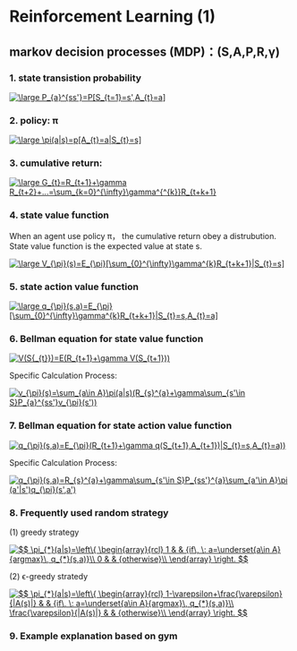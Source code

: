 # Reinforcement Learning (1)

## markov decision processes (MDP)：(S,A,P,R,γ)

### 1. state transistion probability 

<a href="https://www.codecogs.com/eqnedit.php?latex=\dpi{150}&space;\large&space;P_{a}^{ss'}=P[S_{t=1}=s',A_{t}=a]" target="_blank"><img src="https://latex.codecogs.com/gif.latex?\dpi{120}&space;\large&space;P_{a}^{ss'}=P[S_{t=1}=s',A_{t}=a]" title="\large P_{a}^{ss'}=P[S_{t=1}=s',A_{t}=a]" /></a>

### 2. policy: π

<a href="https://www.codecogs.com/eqnedit.php?latex=\dpi{150}&space;\large&space;\pi(a|s)=p[A_{t}=a|S_{t}=s]" target="_blank"><img src="https://latex.codecogs.com/gif.latex?\dpi{150}&space;\large&space;\pi(a|s)=p[A_{t}=a|S_{t}=s]" title="\large \pi(a|s)=p[A_{t}=a|S_{t}=s]" /></a>

### 3. cumulative return:

<a href="https://www.codecogs.com/eqnedit.php?latex=\dpi{150}&space;\large&space;G_{t}=R_{t&plus;1}&plus;\gamma&space;R_{t&plus;2}&plus;...=\sum_{k=0}^{\infty}\gamma^{^{k}}R_{t&plus;k&plus;1}" target="_blank"><img src="https://latex.codecogs.com/gif.latex?\dpi{150}&space;\large&space;G_{t}=R_{t&plus;1}&plus;\gamma&space;R_{t&plus;2}&plus;...=\sum_{k=0}^{\infty}\gamma^{^{k}}R_{t&plus;k&plus;1}" title="\large G_{t}=R_{t+1}+\gamma R_{t+2}+...=\sum_{k=0}^{\infty}\gamma^{^{k}}R_{t+k+1}" /></a>

### 4. state value function

When an agent use policy π， the cumulative return obey a distrubution. State value function is the expected value at state s.

<a href="https://www.codecogs.com/eqnedit.php?latex=\dpi{150}&space;\large&space;V_{\pi}(s)=E_{\pi}[\sum_{0}^{\infty}\gamma^{k}R_{t&plus;k&plus;1}|S_{t}=s]" target="_blank"><img src="https://latex.codecogs.com/gif.latex?\dpi{150}&space;\large&space;V_{\pi}(s)=E_{\pi}[\sum_{0}^{\infty}\gamma^{k}R_{t&plus;k&plus;1}|S_{t}=s]" title="\large V_{\pi}(s)=E_{\pi}[\sum_{0}^{\infty}\gamma^{k}R_{t+k+1}|S_{t}=s]" /></a>

### 5. state action value function

<a href="https://www.codecogs.com/eqnedit.php?latex=\dpi{150}&space;\large&space;q_{\pi}(s,a)=E_{\pi}[\sum_{0}^{\infty}\gamma^{k}R_{t&plus;k&plus;1}|S_{t}=s,A_{t}=a]" target="_blank"><img src="https://latex.codecogs.com/gif.latex?\dpi{150}&space;\large&space;q_{\pi}(s,a)=E_{\pi}[\sum_{0}^{\infty}\gamma^{k}R_{t&plus;k&plus;1}|S_{t}=s,A_{t}=a]" title="\large q_{\pi}(s,a)=E_{\pi}[\sum_{0}^{\infty}\gamma^{k}R_{t+k+1}|S_{t}=s,A_{t}=a]" /></a>

### 6. Bellman equation for state value function

<a href="https://www.codecogs.com/eqnedit.php?latex=\dpi{150}&space;V(S{_{t}})=E(R_{t&plus;1}&plus;\gamma&space;V(S_{t&plus;1}))" target="_blank"><img src="https://latex.codecogs.com/gif.latex?\dpi{150}&space;V(S{_{t}})=E(R_{t&plus;1}&plus;\gamma&space;V(S_{t&plus;1}))" title="V(S{_{t}})=E(R_{t+1}+\gamma V(S_{t+1}))" /></a>

Specific Calculation Process:

<a href="https://www.codecogs.com/eqnedit.php?latex=\dpi{150}&space;v_{\pi}(s)=\sum_{a\in&space;A}\pi(a|s)(R_{s}^{a}&plus;\gamma\sum_{s'\in&space;S}P_{a}^{ss'}v_{\pi}(s'))" target="_blank"><img src="https://latex.codecogs.com/gif.latex?v_{\pi}(s)=\sum_{a\in&space;A}\pi(a|s)(R_{s}^{a}&plus;\gamma\sum_{s'\in&space;S}P_{a}^{ss'}v_{\pi}(s'))" title="v_{\pi}(s)=\sum_{a\in A}\pi(a|s)(R_{s}^{a}+\gamma\sum_{s'\in S}P_{a}^{ss'}v_{\pi}(s'))" /></a>


### 7. Bellman equation for state action value function

<a href="https://www.codecogs.com/eqnedit.php?latex=\dpi{150}&space;q_{\pi}(s,a)=E_{\pi}(R_{t&plus;1}&plus;\gamma&space;q(S_{t&plus;1},A_{t&plus;1})|S_{t}=s,A_{t}=a))" target="_blank"><img src="https://latex.codecogs.com/gif.latex?q_{\pi}(s,a)=E_{\pi}(R_{t&plus;1}&plus;\gamma&space;q(S_{t&plus;1},A_{t&plus;1})|S_{t}=s,A_{t}=a))" title="q_{\pi}(s,a)=E_{\pi}(R_{t+1}+\gamma q(S_{t+1},A_{t+1})|S_{t}=s,A_{t}=a))" /></a>

Specific Calculation Process:

<a href="https://www.codecogs.com/eqnedit.php?latex=\dpi{150}&space;q_{\pi}(s,a)=R_{s}^{a}&plus;\gamma\sum_{s'\in&space;S}P_{ss'}^{a}\sum_{a'\in&space;A}\pi&space;(a'|s')q_{\pi}(s',a')" target="_blank"><img src="https://latex.codecogs.com/gif.latex?q_{\pi}(s,a)=R_{s}^{a}&plus;\gamma\sum_{s'\in&space;S}P_{ss'}^{a}\sum_{a'\in&space;A}\pi&space;(a'|s')q_{\pi}(s',a')" title="q_{\pi}(s,a)=R_{s}^{a}+\gamma\sum_{s'\in S}P_{ss'}^{a}\sum_{a'\in A}\pi (a'|s')q_{\pi}(s',a')" /></a>

### 8. Frequently used random strategy

(1) greedy strategy

<a href="https://www.codecogs.com/eqnedit.php?latex=\dpi{150}&space;$$&space;\pi_{*}(a|s)=\left\{&space;\begin{array}{rcl}&space;1&space;&&space;&&space;{if\,&space;\:&space;a=\underset{a\in&space;A}{argmax}\,&space;q_{*}(s,a)}\\&space;0&space;&&space;&&space;{otherwise}\\&space;\end{array}&space;\right.&space;$$" target="_blank"><img src="https://latex.codecogs.com/gif.latex?$$&space;\pi_{*}(a|s)=\left\{&space;\begin{array}{rcl}&space;1&space;&&space;&&space;{if\,&space;\:&space;a=\underset{a\in&space;A}{argmax}\,&space;q_{*}(s,a)}\\&space;0&space;&&space;&&space;{otherwise}\\&space;\end{array}&space;\right.&space;$$" title="$$ \pi_{*}(a|s)=\left\{ \begin{array}{rcl} 1 & & {if\, \: a=\underset{a\in A}{argmax}\, q_{*}(s,a)}\\ 0 & & {otherwise}\\ \end{array} \right. $$" /></a>

(2) ϵ-greedy stratedy

<a href="https://www.codecogs.com/eqnedit.php?latex=\dpi{150}&space;$$&space;\pi_{*}(a|s)=\left\{&space;\begin{array}{rcl}&space;1-\varepsilon&plus;\frac{\varepsilon}{|A(s)|}&space;&&space;&&space;{if\,&space;\:&space;a=\underset{a\in&space;A}{argmax}\,&space;q_{*}(s,a)}\\&space;\frac{\varepsilon}{|A(s)|}&space;&&space;&&space;{otherwise}\\&space;\end{array}&space;\right.&space;$$" target="_blank"><img src="https://latex.codecogs.com/gif.latex?\dpi{150}&space;$$&space;\pi_{*}(a|s)=\left\{&space;\begin{array}{rcl}&space;1-\varepsilon&plus;\frac{\varepsilon}{|A(s)|}&space;&&space;&&space;{if\,&space;\:&space;a=\underset{a\in&space;A}{argmax}\,&space;q_{*}(s,a)}\\&space;\frac{\varepsilon}{|A(s)|}&space;&&space;&&space;{otherwise}\\&space;\end{array}&space;\right.&space;$$" title="$$ \pi_{*}(a|s)=\left\{ \begin{array}{rcl} 1-\varepsilon+\frac{\varepsilon}{|A(s)|} & & {if\, \: a=\underset{a\in A}{argmax}\, q_{*}(s,a)}\\ \frac{\varepsilon}{|A(s)|} & & {otherwise}\\ \end{array} \right. $$" /></a>

### 9. Example explanation based on gym

```markdown
